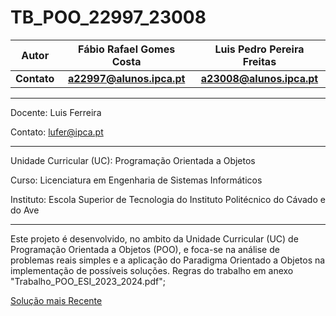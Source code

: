 # TB_POO_22997_23008


|Autor  | Fábio Rafael Gomes Costa | Luis Pedro Pereira Freitas|
|:----:|:-------:|:-----:|
|**Contato**| **a22997@alunos.ipca.pt** | **a23008@alunos.ipca.pt**|

_____________________________________________________________________________________

Docente: Luis Ferreira

Contato: lufer@ipca.pt

_____________________________________________________________________________________

Unidade Curricular (UC): Programação Orientada a Objetos

Curso: Licenciatura em Engenharia de Sistemas Informáticos

Instituto: Escola Superior de Tecnologia do Instituto Politécnico do Cávado e do Ave
_____________________________________________________________________________________

Este projeto é desenvolvido, no ambito da Unidade Curricular (UC) de Programação Orientada a Objetos (POO),  e foca-se na análise de problemas reais simples e a aplicação do Paradigma Orientado a Objetos na implementação de possíveis soluções. Regras do trabalho em anexo "Trabalho_POO_ESI_2023_2024.pdf";


[Solução mais Recente](./VERSÕES/2.0/TB_POO_22997_23008_v2.02.zip)
